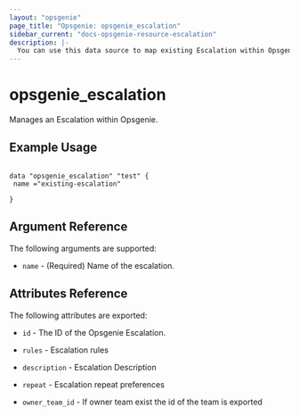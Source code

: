 ```yaml
---
layout: "opsgenie"
page_title: "Opsgenie: opsgenie_escalation"
sidebar_current: "docs-opsgenie-resource-escalation"
description: |-
  You can use this data source to map existing Escalation within Opsgenie.
---
```


# opsgenie_escalation

Manages an Escalation within Opsgenie.

## Example Usage
```hcl

data "opsgenie_escalation" "test" {
 name ="existing-escalation"

}
```

## Argument Reference

The following arguments are supported:

* `name` - (Required) Name of the escalation.

## Attributes Reference

The following attributes are exported:

* `id` - The ID of the Opsgenie Escalation.

* `rules` - Escalation rules

* `description` - Escalation Description

* `repeat`  - Escalation repeat preferences

* `owner_team_id` - If owner team exist the id of the team is exported


